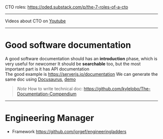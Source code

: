 CTO roles: https://oded.substack.com/p/the-7-roles-of-a-cto

---
Videos about CTO on [Youtube](https://www.youtube.com/playlist?list=PLB6c42eboSNzzZ4nIRtUmeqFqAC-dfdC5)

---

# Good software documentation

A good software documentation should has an **introduction** phase, which is very useful for newcomer
It should be **searchable** too, but the most important part is it has API documentation  
The good example is https://serverjs.io/documentation
We can generate the same doc using [Docusaurus](https://docusaurus.io/), [demo](https://docusaurus.io/docs/playground)

> *Note* 
> How to write technical doc: https://github.com/kylelobo/The-Documentation-Compendium 

---

# Engineering Manager

* Framework https://github.com/jorgef/engineeringladders